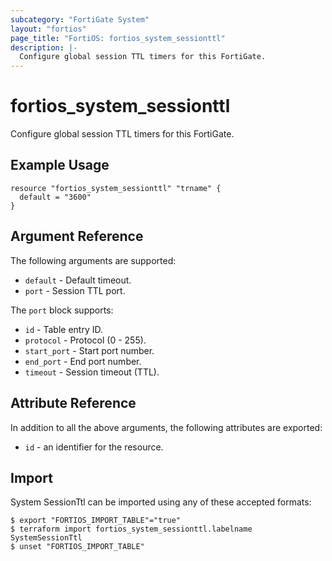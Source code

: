 ```yaml
---
subcategory: "FortiGate System"
layout: "fortios"
page_title: "FortiOS: fortios_system_sessionttl"
description: |-
  Configure global session TTL timers for this FortiGate.
---
```


# fortios_system_sessionttl
Configure global session TTL timers for this FortiGate.

## Example Usage

```hcl
resource "fortios_system_sessionttl" "trname" {
  default = "3600"
}
```

## Argument Reference

The following arguments are supported:

* `default` - Default timeout.
* `port` - Session TTL port.

The `port` block supports:

* `id` - Table entry ID.
* `protocol` - Protocol (0 - 255).
* `start_port` - Start port number.
* `end_port` - End port number.
* `timeout` - Session timeout (TTL).


## Attribute Reference

In addition to all the above arguments, the following attributes are exported:
* `id` - an identifier for the resource.

## Import

System SessionTtl can be imported using any of these accepted formats:
```
$ export "FORTIOS_IMPORT_TABLE"="true"
$ terraform import fortios_system_sessionttl.labelname SystemSessionTtl
$ unset "FORTIOS_IMPORT_TABLE"
```
